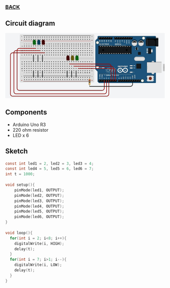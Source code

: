 ### [BACK](../../README.md)

## Circuit diagram
![Sequential LED on/off](img/sequential-led.png)

## Components
- Arduino Uno R3
- 220 ohm resistor
- LED x 6


## Sketch
```c
const int led1 = 2, led2 = 3, led3 = 4;
const int led4 = 5, led5 = 6, led6 = 7;
int t = 1000;

void setup(){
	pinMode(led1, OUTPUT); 
  	pinMode(led2, OUTPUT);
  	pinMode(led3, OUTPUT);
  	pinMode(led4, OUTPUT); 
  	pinMode(led5, OUTPUT);
  	pinMode(led6, OUTPUT);
}

void loop(){
  for(int i = 2; i<8; i++){
   	digitalWrite(i, HIGH);
    delay(t);
  }
  for(int i = 7; i>1; i--){
    digitalWrite(i, LOW);
    delay(t);
  }
}
```
